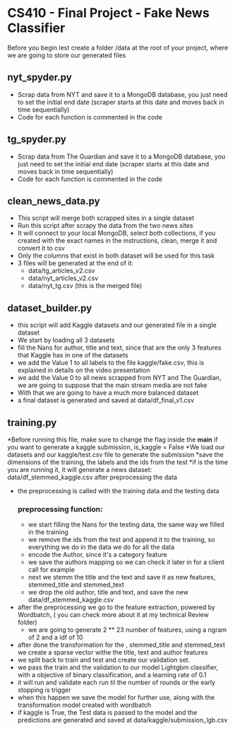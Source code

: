# CS410 - Final Project - Fake News Classifier

Before you begin lest create a folder /data at the root of your project, where we are going to store our generated files

## nyt_spyder.py
* Scrap data from NYT and save it to a MongoDB database, you just need to set the initial end date (scraper starts at this date and moves back in
time sequentially)
* Code for each function is commented in the code
## tg_spyder.py
* Scrap data from The Guardian and save it to a MongoDB database, you just need to set the initial end date (scraper starts at this date and moves back in
time sequentially)
* Code for each function is commented in the code

## clean_news_data.py
* This script will merge both scrapped sites in a single dataset
* Run this script after scrapy the data from the two news sites
* It will connect to your local MongoDB, select both collections, if you created with the exact names in the instructions, clean, merge it and convert it to csv
* Only the columns that exist in both dataset will be used for this task
* 3 files will be generated at the end of it:
    * data/tg_articles_v2.csv
    * data/nyt_articles_v2.csv
    * data/nyt_tg.csv (this is the merged file)

## dataset_builder.py
* this script will add Kaggle datasets and our generated file in a single dataset
* We start by loading all 3 datasets
* fill the Nans for author, title and text, since that are the only 3 features that Kaggle has in one of the datasets
* we add the Value 1 to all labels to the file kaggle/fake.csv, this is explained in details on the video presentation
* we add the Value 0 to all news scrapped from NYT and The Guardian, we are going to suppose that the main stream media are not fake
* With that we are going to have a much more balanced dataset
* a final dataset is generated and saved at data/df_final_v1.csv


## training.py
*Before running this file, make sure to change the flag inside the __main__ if you want to generate a kaggle submission, is_kaggle = False
*We load our datasets and our kaggle/test.csv file to generate the submission
*save the dimensions of the training, the labels and the ids from the test
*if is the time you are running it, it will generate a news dataset: data/df_stemmed_kaggle.csv after preprocessing the data
* the preprocessing is called with the training data and the testing data
    ### preprocessing function:
    * we start filling the Nans for the testing data, the same way we filled in the training
    * we remove the ids from the test and append it to the training, so everything we do in the data we do for all the data
    * encode the Author, since it's a category feature
    * we save the authors mapping so we can check it later in for a client call for example
    * next we stemm the title and the text and save it as new features, stemmed_title and stemmed_text
    * we drop the old author, title and text, and save the new data/df_stemmed_kaggle.csv
* after the preprocessing we go to the feature extraction, powered by Wordbatch, ( you can check more about it at my technical Review folder)
    * we are going to generate 2 ** 23 number of features, using a ngram of 2 and a idf of 10
* after done the transformation for the , stemmed_title and stemmed_text we create a sparse vector withe the title, text and author features
* we split back to train and test and create our validation set.
* we pass the train and the validation to our model Lightgbm classifier, with a objective of binary classification, and a learning rate of 0.1
* it will run and validate each run til the number of rounds or the early stopping is trigger
* when this happen we save the model for further use, along with the transformation model created with wordbatch
* if kaggle is True, the Test data is passed to the model and the predictions are generated and saved at data/kaggle/submission_lgb.csv



